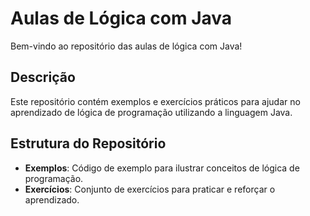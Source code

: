 # Aulas de Lógica com Java

Bem-vindo ao repositório das aulas de lógica com Java!

## Descrição

Este repositório contém exemplos e exercícios práticos para ajudar no aprendizado de lógica de programação utilizando a linguagem Java. 

## Estrutura do Repositório

- **Exemplos**: Código de exemplo para ilustrar conceitos de lógica de programação.
- **Exercícios**: Conjunto de exercícios para praticar e reforçar o aprendizado.
